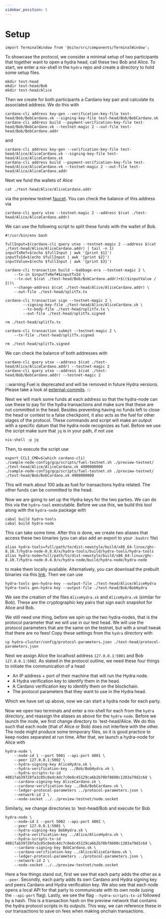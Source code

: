```yaml
---
sidebar_position: 5
---
```


# Setup

```mdx-code-block
import TerminalWindow from '@site/src/components/TerminalWindow';
```

To showcase the protocol, we consider a minimal setup of two participants that together want to open a hydra head, call these two Bob and Alice. To start, we enter a nix-shell in the `hydra` repo and create a directory to hold some setup files.

```
mkdir test-head
mkdir test-head/Bob
mkdir test-head/Alice
```

Then we create for both participants a Cardano key pair and calculate its associated address. We do this with

```
cardano-cli address key-gen --verification-key-file test-head/Bob/BobCardano.vk --signing-key-file test-head/Bob/BobCardano.sk
cardano-cli address build --payment-verification-key-file test-head/Bob/BobCardano.vk --testnet-magic 2 --out-file test-head/Bob/BobCardano.addr
```

and

```
cardano-cli address key-gen --verification-key-file test-head/Alice/AliceCardano.vk --signing-key-file test-head/Alice/AliceCardano.sk
cardano-cli address build --payment-verification-key-file test-head/Alice/AliceCardano.vk --testnet-magic 2 --out-file test-head/Alice/AliceCardano.addr
```

Next we fund the wallets of Alice

```
cat ./test-head/Alice/AliceCardano.addr
```

via the preview testnet <a href="https://docs.cardano.org/cardano-testnet/tools/faucet">faucet</a>. You can check the balance of this address via

```
cardano-cli query utxo --testnet-magic 2 --address $(cat ./test-head/Alice/AliceCardano.addr)
```

We can use the following script to split these funds with the wallet of Bob.

```
#!/usr/bin/env bash

fullInput=$(cardano-cli query utxo --testnet-magic 2 --address $(cat ./test-head/Alice/AliceCardano.addr) | tail -n 1)
inputTxRef=$(echo $fullInput | awk '{print $1}')
inputTxId=$(echo $fullInput | awk '{print $2}')
inputValue=$(echo $fullInput | awk '{print $3}')

cardano-cli transaction build --babbage-era --testnet-magic 2 \
	--tx-in $inputTxRef#$inputTxId \
	--tx-out $(cat ./test-head/Bob/BobCardano.addr)+$(($inputValue / 2))\
	--change-address $(cat ./test-head/Alice/AliceCardano.addr) \
	--out-file ./test-head/splitTx.tx

cardano-cli transaction sign --testnet-magic 2 \
      	--signing-key-file ./test-head/Alice/AliceCardano.sk \
     	--tx-body-file ./test-head/splitTx.tx \
    	--out-file ./test-head/splitTx.signed

rm ./test-head/splitTx.tx

cardano-cli transaction submit --testnet-magic 2 \
	--tx-file ./test-head/splitTx.signed

rm ./test-head/splitTx.signed
```

We can check the balance of both addresses with

```
cardano-cli query utxo --address $(cat ./test-head/Alice/AliceCardano.addr) --testnet-magic 2
cardano-cli query utxo --address $(cat ./test-head/Bob/BobCardano.addr) --testnet-magic 2
```

:::warning Fuel is deprecated and will be removed in future Hydra versions.
Please take a look at [external-commits](/docs/getting-started/quickstart#external-commits).
:::

Next we will mark some funds at each address so that the hydra-node can use these to pay for the hydra transactions and make sure that these are not committed in the head. Besides preventing having no funds left to close the head or contest to a false checkpoint, it also acts as the fuel for other stages of the protocol. These commands and script will make an output with a specific datum that the hydra node recognizes as fuel. Before we use the script make sure that `jq` is in your path, if not use

```
nix-shell -p jq
```

Then, to execute the script use

```
export CCLI_CMD=$(which cardano-cli)
./sample-node-config/gcp/scripts/fuel-testnet.sh ./preview-testnet/ ./test-head/Alice/AliceCardano.sk 4900000000
./sample-node-config/gcp/scripts/fuel-testnet.sh ./preview-testnet/ ./test-head/Bob/BobCardano.sk 4900000000
```

This will mark about 100 ada as fuel for transactions hydra related. The other funds can be committed to the head.

Now we are going to set up the Hydra keys for the two parties. We can do this via the `hydra-tool` executable. Before we use this, we build this tool along with the `hydra-node` package with

```
cabal build hydra-tools
cabal build hydra-node
```

This can take some time. After this is done, we create two aliases that access these two binaries (you can also add an export to your `.bashrc` file)

```
alias hydra-tools=full/path/to/dist-newstyle/build/x86_64-linux/ghc-8.10.7/hydra-node-0.8.0/x/hydra-tools/build/hydra-tools/hydra-tools
alias hydra-node=full/path/to/dist-newstyle/build/x86_64-linux/ghc-8.10.7/hydra-node-0.8.0/x/hydra-node/build/hydra-node/hydra-node
```

to make them locally available. Alternatively, you can download the prebuilt binaries via this <a href="https://github.com/input-output-hk/hydra-poc/releases/tag/0.8.0">link</a>. Then we can use

```
hydra-tools gen-hydra-key --output-file ./test-head/Alice/AliceHydra
hydra-tools gen-hydra-key --output-file ./test-head/Bob/BobHydra
```

We see the creation of the files `AliceHydra.sk` and `AliceHydra.vk` (similar for Bob). These are the cryptographic key pairs that sign each snapshot for Alice and Bob.

We still need one thing, before we spin up the two hydra-nodes, that is the protocol parameter that we will use in our test head. We will use the protocol parameters that are the same on the testnet, but with a small tweak that there are no fees! Copy these settings from the `hydra` directory with

```
cp hydra-cluster/config/protocol-parameters.json ./test-head/protocol-parameters.json
```

Next we assign Alice the localhost address `127.0.0.1:5001` and Bob `127.0.0.1:5002`. As stated in the protocol outline, we need these four things to initiate the communication of a head

- An IP address + port of their machine that will run the Hydra node.
- A Hydra verification key to identify them in the head.
- A Cardano verification key to identify them on the blockchain.
- The protocol parameters that they want to use in the Hydra head.

Which we have set up above, now we can start a hydra node for each party.

Now we open two terminals and enter a nix-shell for each from the `hydra` directory, and reassign the aliases as above for the `hydra-node`. Before we launch the node, we first change directory to `test-head/Alice. We do this such that each node (that of Alice or Bob) does not interfere with the other. The node might produce some temporary files, so it is good practice to keep nodes separated at run time. After that, we launch a hydra-node for Alice with

```
hydra-node \
	--node-id 1 --port 5001 --api-port 4001 \
	--peer 127.0.0.1:5002 \
	--hydra-signing-key AliceHydra.sk \
	--hydra-verification-key ../Bob/BobHydra.vk \
	--hydra-scripts-tx-id 4081fab39728fa3c05c0edc4dc7c0e8c45129ca6b2b70bf8600c1203a79d2c6d \
	--cardano-signing-key AliceCardano.sk \
	--cardano-verification-key ../Bob/BobCardano.vk \
	--ledger-protocol-parameters ../protocol-parameters.json \
	--network-id 2 \
	--node-socket ../../preview-testnet/node.socket
```

Similarly, we change directories to `test-head/Bob and execute for Bob

```
hydra-node \
	--node-id 2 --port 5002 --api-port 4002 \
	--peer 127.0.0.1:5001 \
	--hydra-signing-key BobHydra.sk \
	--hydra-verification-key ../Alice/AliceHydra.vk \
	--hydra-scripts-tx-id 4081fab39728fa3c05c0edc4dc7c0e8c45129ca6b2b70bf8600c1203a79d2c6d \
	--cardano-signing-key BobCardano.sk \
	--cardano-verification-key ../Alice/AliceCardano.vk \
	--ledger-protocol-parameters ../protocol-parameters.json \
	--network-id 2 \
	--node-socket ../../preview-testnet/node.socket
```

Here a few things stand out, first we see that each party adds the other as a `--peer`. Secondly, each party adds its own Cardano and Hydra signing key and peers Cardano and Hydra verification key. We also see that each node opens a local API for that party to communicate with its own node (using the `--api-port` flag). Lastly, we see the flag `--hydra-scripts-tx-id` followed by a hash. This is a transaction hash on the preview network that contains the hydra protocol scripts in its outputs. This way, we can reference these in our transactions to save on fees when making onchain transactions.
